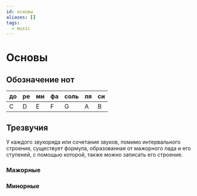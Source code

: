 ```yaml
---
id: основы
aliases: []
tags:
  - music
---
```


# Основы

## Обозначение нот

| до  | ре  | ми  | фа  | соль | ля  | си  |
| --- | --- | --- | --- | ---- | --- | --- |
| C   | D   | E   | F   | G    | A   | B   |

## Трезвучия

У каждого звукоряда или сочетания звуков, помимо интервального строения, существует формула, образованная
от мажорного лада и его ступеней, с помощью которой, также можно записать его строение.

### Мажорные

### Минорные
